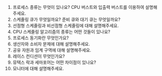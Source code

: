 1. 프로세스 종류는 무엇이 있나요? CPU 버스트와 입출력 버스트를 이용하여 설명해주세요.
2. 스케줄링 큐가 무엇일까요? 준비 큐와 대기 큐는 무엇일까요?
3. 선점형 스케줄링과 비선점형 스케줄링에 대해 설명해주세요.
4. CPU 스케줄링 알고리즘의 종류는 어떤 것들이 있나요?
5. 프로세스 동기화란 무엇인가요?
6. 생산자와 소비자 문제에 대해 설명해주세요.
7. 공유 자원과 임계 구역에 대해 설명해주세요.
8. 레이스 컨디션이 무엇인가요?
9. 뮤텍스 락과 세마포어는 어떤 차이점이 있나요?
10. 모니터에 대해 설명해주세요.